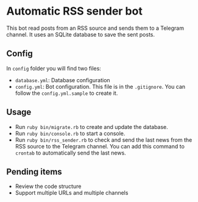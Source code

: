# Automatic RSS sender bot
This bot read posts from an RSS source and sends them to a Telegram channel. It uses an SQLite database to save the sent posts.

## Config

In `config` folder you will find two files:
* `database.yml`: Database configuration
* `config.yml`: Bot configuration. This file is in the `.gitignore`. You can follow the `config.yml.sample` to create it.

## Usage

* Run `ruby bin/migrate.rb` to create and update the database.
* Run `ruby bin/console.rb` to start a console.
* Run `ruby bin/rss_sender.rb` to check and send the last news from the RSS source to the Telegram channel. You can add this command to `crontab` to automatically send the last news.

## Pending items
* Review the code structure
* Support multiple URLs and multiple channels
